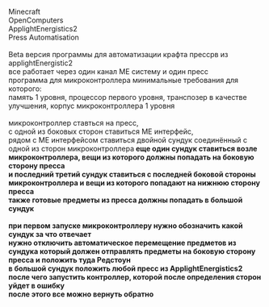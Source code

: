 Minecraft<br>
OpenComputers<br>
ApplightEnergistics2<br>
Press<be>
Automatisation<br>
<br>
Beta версия программы для автоматизации крафта прессрв из applightEnergistic2<br>
все работает через один канал ME систему и один пресс<br>
программа для микроконтроллера минимальные требования для которого:<br>
память 1 уровня, процессор первого уровня, транспозер в качестве улучшения, корпус микроконтроллера 1 уровня<br>
<br>
микроконтроллер ставться на пресс,<br> с одной из боковых сторон ставиться ME интерфейс,<br> 
рядом с ME интерфейсом ставиться двойной сундук соединённый с одной из сторон микроконтроллера<b>
еще один сундук ставиться возле микроконтроллера, вещи из которого должны попадать на боковую сторону пресса<br>
и последний третий сундук ставиться с последней боковой стороны микроконтроллера и вещи из которого попадают на нижнюю сторону пресса<br>
также готовые предметы из пресса должны попадать в большой сундук<br>
<br> 
при первом запуске микроконтроллеру нужно обозначить какой сундук за что отвечает<br>
нужно отключить автоматическое перемещение предметов из сундука который должен отправлять предметы на боковую сторону пресса и положить туда Редстоун<br>
в большой сундук положить любой пресс из ApplightEnergistics2<br>
после чего запустить контроллер, которой после определения сторон уйдет в ошибку<br>
после этого все можно вернуть обратно
